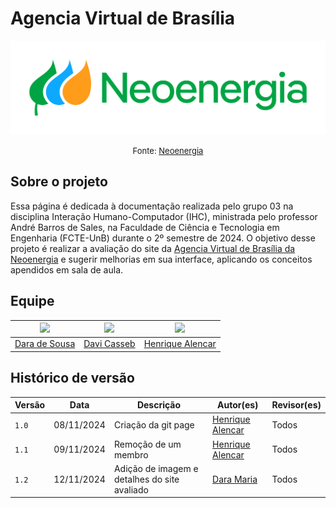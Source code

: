 #  Agencia Virtual de Brasília

![logo Neoenergia](./assets/logo.svg)

<font size="2"><p style="text-align: center">Fonte: [Neoenergia](https://www.neoenergia.com/)</p></font>


## Sobre o projeto

Essa página é dedicada à documentação realizada pelo grupo 03 na disciplina Interação Humano-Computador (IHC), ministrada pelo professor André Barros de Sales, na Faculdade de Ciência e Tecnologia em Engenharia (FCTE-UnB) durante o 2º semestre de 2024. O objetivo desse projeto é realizar a avaliação do site da [Agencia Virtual de Brasília da Neoenergia](https://agenciavirtual.neoenergiabrasilia.com.br/) e sugerir melhorias em sua interface, aplicando os conceitos apendidos em sala de aula.

## Equipe

| <img src="https://avatars.githubusercontent.com/u/67131700?v=4" width="220px"> | <img src="https://avatars.githubusercontent.com/u/77282586?v=4" width="220px"> | <img src="https://avatars.githubusercontent.com/u/102759084?v=4" width="220px"> |
| :----------------------------------------------------------------------------: | :----------------------------------------------------------------------------: | :-----------------------------------------------------------------------------: |
|                   [Dara de Sousa](https://github.com/daramariabs)              |                   [Davi Casseb](https://github.com/dcasseb)                    |                [Henrique Alencar](https://github.com/henryqma)                  |

## Histórico de versão

| Versão | Data       | Descrição                                | Autor(es)                                                                                       | Revisor(es)                                                                                                                                    |
| ------ | ---------- | ---------------------------------------- | ----------------------------------------------------------------------------------------------- | ---------------------------------------------------------------------------------------------------------------------------------------------- |
| `1.0`  | 08/11/2024 | Criação da git page                      | [Henrique Alencar](https://github.com/henryqma) | Todos |
| `1.1`  | 09/11/2024 | Remoção de um membro                     | [Henrique Alencar](https://github.com/henryqma) | Todos |
| `1.2`  | 12/11/2024 | Adição de imagem e detalhes do site avaliado                    | [Dara Maria](https://github.com/daramaria) | Todos |